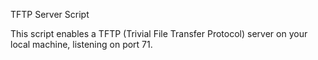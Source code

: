 TFTP Server Script


This script enables a TFTP (Trivial File Transfer Protocol) server on your local machine, listening on port 71.
